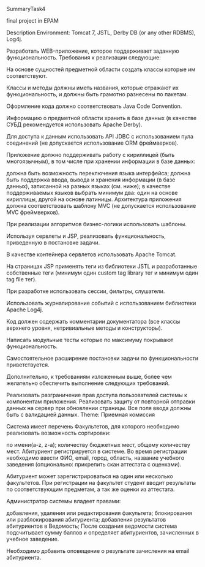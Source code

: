 SummaryTask4

final project in EPAM

Description Environment: Tomcat 7, JSTL, Derby DB (or any other RDBMS), Log4j.

Разработать WEB-приложение, которое поддерживает заданную функциональность. Требования к реализации следующие:

На основе сущностей предметной области создать классы которые им соответствуют.

Классы и методы должны иметь названия, которые отражают их функциональность, и должны быть грамотно разнесены по пакетам.

Оформление кода должно соответствовать Java Code Convention.

Информацию о предметной области хранить в базе данных (в качестве СУБД рекомендуется использовать Apache Derby).

Для доступа к данным использовать API JDBC с использованием пула соединений (не допускается использование ORM фреймверков).

Приложение должно поддерживать работу с кириллицей (быть многоязычным), в том числе при хранении информации в базе данных:

должна быть возможность переключения языка интерфейса; должна быть поддержка ввода, вывода и хранения информации (в базе данных), записанной на разных языках (см. ниже); в качестве поддерживаемых языков выбрать минимум два: один на основе кириллицы, другой на основе латиницы. Архитектура приложения должна соответствовать шаблону MVC (не допускается использование MVC фреймверков).

При реализации алгоритмов бизнес-логики использовать шаблоны.

Используя сервлеты и JSP, реализовать функциональность, приведенную в постановке задачи.

В качестве контейнера сервлетов использовать Apache Tomcat.

На страницах JSP применять теги из библиотеки JSTL и разработанные собственные теги (минимум один custom tag library тег и минимум один tag file тег).

При разработке использовать сессии, фильтры, слушатели.

Использовать журналирование событий с использованием библиотеки Apache Log4j.

Код должен содержать комментарии документатора (все классы верхнего уровня, нетривиальные методы и конструкторы).

Написать модульные тесты которые по максимуму покрывают функциональность.

Самостоятельное расширение постановки задачи по функциональности приветствуется.

Дополнительно, к требованиям изложенным выше, более чем желательно обеспечить выполнение следующих требований.

Реализовать разграничение прав доступа пользователей системы к компонентам приложения. Реализовать защиту от повторной отправки данных на сервер при обновлении страницы. Все поля ввода должны быть с валидацией данных. Theme: Приемная комиссия

Система имеет перечень Факультетов, для которого необходимо реализовать возможность сортировки:

по имени(a-z, z-a); количеству бюджетных мест, общему количеству мест. Абитуриент регистрируется в системе. Во время регистрации необходимо ввести ФИО, email, город, область, название учебного заведения (опционально: прикрепить скан аттестата с оценками).

Абитуриент может зарегистрироваться на один или несколько факультетов. При регистрации на факультет студент вводит результаты по соответствующим предметам, а так же оценки из аттестата.

Администратор системы владеет правами:

добавления, удаления или редактирования факультета; блокирования или разблокирования абитуриента; добавления результатов абитуриентов в Ведомость; После создания ведомости система подсчитывает сумму баллов и определяет абитуриентов, зачисленных в учебное заведение.

Необходимо добавить оповещение о результате зачисления на email абитуриента.
